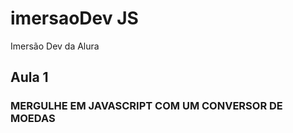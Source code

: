 # imersaoDev JS
 Imersão Dev da Alura

## Aula 1 
### MERGULHE EM JAVASCRIPT COM UM CONVERSOR DE MOEDAS
